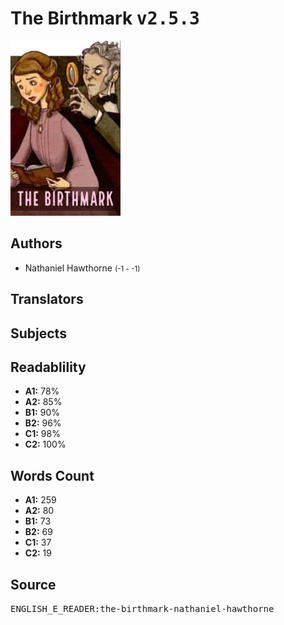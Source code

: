 # The Birthmark <kbd>v2.5.3</kbd>

![](./cover.medium.jpg "")

## Authors


 - Nathaniel Hawthorne <small>(-1 - -1)</small>

## Translators



## Subjects



## Readablility


 - **A1:** 78%
 - **A2:** 85%
 - **B1:** 90%
 - **B2:** 96%
 - **C1:** 98%
 - **C2:** 100%

## Words Count


 - **A1:** 259
 - **A2:** 80
 - **B1:** 73
 - **B2:** 69
 - **C1:** 37
 - **C2:** 19

## Source


<kbd>ENGLISH_E_READER:the-birthmark-nathaniel-hawthorne</kbd>
